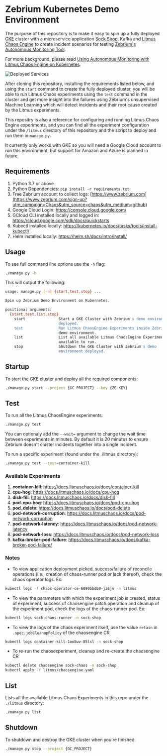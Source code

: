 # Zebrium Kubernetes Demo Environment

The purpose of this repository is to make it easy to spin up a fully deployed [GKE](https://cloud.google.com/kubernetes-engine/) cluster with a microservice application 
[Sock Shop](https://github.com/microservices-demo/microservices-demo), Kafka and 
[Litmus Chaos Engine](https://litmuschaos.io/) to create incident scenarios for testing [Zebrium's](https://www.zebrium?utm_campaign=Sign-up&utm_source=github) 
[Autonomous Monitoring Tool](https://www.zebrium.com/blog/the-future-of-monitoring-is-autonomous?utm_campaign=Sign-up&utm_source=github).

For more background, please read [Using Autonomous Monitoring with Litmus Chaos Engine on Kubernetes](https://www.zebrium.com/blog/using-autonomous-monitoring-with-litmus-chaos-engine-on-kubernetes?utm_campaign=Chaos&utm_source=chaos&utm_medium=github).

![Deployed Services](https://www.zebrium.com/hs-fs/hubfs/Zebrium%20and%20Litmus%20Chaos%20Engine%20components.png?width=1461&name=Zebrium%20and%20Litmus%20Chaos%20Engine%20components.png)

After cloning this repository, installing the requirements listed below, and using the `start` command to create the fully deployed cluster, you will be able to run Litmus Chaos experiments using the 
`test` command in the cluster and get more insight into the failures using Zebrium's unsupervised Machine Learning which will detect incidents 
and their root cause created by the Litmus experiments.

This repositry is also a reference for configuring and running Litmus Chaos Engine experiments, and you can find all the experiment configuration
under the `/litmus` directory of this repository and the script to deploy and run them in `manage.py`.

It currently only works with GKE so you will need a Google Cloud account to run this environment, but support for Amazon and Azure is planned in future.

## Requirements

1. Python 3.7 or above
1. Python Dependencies: `pip install -r requirements.txt`
1. Free Zebrium account to collect logs: [https://www.zebrium.com](https://www.zebrium.com/sign-up?utm_campaign=Chaos&utm_source=chaos&utm_medium=github)
1. Google Cloud Login: https://console.cloud.google.com/
1. GCloud CLI installed locally and logged in: https://cloud.google.com/sdk/docs/quickstarts
1. Kubectl installed locally: https://kubernetes.io/docs/tasks/tools/install-kubectl/
1. Helm installed locally: https://helm.sh/docs/intro/install/

## Usage

To see full command line options use the `-h` flag:

```bash
./manage.py -h
```

This will output the following:

```bash
usage: manage.py [-h] {start,test,stop} ...

Spin up Zebrium Demo Environment on Kubernetes.

positional arguments:
  {start,test,list,stop}
    start               Start a GKE Cluster with Zebrium's demo environment
                        deployed.
    test                Run Litmus ChaosEngine Experiments inside Zebrium's
                        demo environment.
    list                List all available Litmus ChaosEngine Experiments
                        available to run.
    stop                Shutdown the GKE Cluster with Zebrium's demo
                        environment deployed.
```

## Startup

To start the GKE cluster and deploy all the required components:

```bash
./manage.py start --project {GC_PROJECT} --key {ZE_KEY}
```

## Test

To run all the Litmus ChaosEngine experiments:

```bash
./manage.py test
```
You can optionaly add the `--wait=` argument to change the wait time between experiments in minutes. By default
it is 20 minutes to ensure Zebrium doesn't cluster incidents together into a single incident.

To run a specific experiment (found under the ./litmus directory):

```bash
./manage.py test --test=container-kill
```

### Available Experiments

1. **container-kill**: https://docs.litmuschaos.io/docs/container-kill
1. **cpu-hog**: https://docs.litmuschaos.io/docs/cpu-hog
1. **disk-fill**: https://docs.litmuschaos.io/docs/disk-fill
1. **pod-cpu-hog**: https://docs.litmuschaos.io/docs/pod-cpu-hog
1. **pod_delete**: https://docs.litmuschaos.io/docs/pod-delete
1. **pod-network-corruption**: https://docs.litmuschaos.io/docs/pod-network-corruption
1. **pod-network-latency**: https://docs.litmuschaos.io/docs/pod-network-latency
1. **pod-network-loss**: https://docs.litmuschaos.io/docs/pod-network-loss
1. **kafka-broker-pod-failure**: https://docs.litmuschaos.io/docs/kafka-broker-pod-failure/

### Notes

- To view application deployment picked, success/failure of reconcile operations (i.e., creation of chaos-runner pod or lack thereof), check
the chaos operator logs. Ex:

```bash
kubectl logs -f chaos-operator-ce-6899bbdb9-jz6jv -n litmus  
```

- To view the parameters with which the experiment job is created, status of experiment, success of chaosengine patch operation and cleanup of 
the experiment pod, check the logs of the chaos-runner pod. Ex:

```bash
kubectl logs sock-chaos-runner -n sock-shop
```

- To view the logs of the chaos experiment itself, use the value `retain` in `.spec.jobCleanupPolicy` of the chaosengine CR

```bash
kubectl logs container-kill-1oo8wv-85lsl -n sock-shop
```

- To re-run the chaosexperiment, cleanup and re-create the chaosengine CR

```bash
kubectl delete chaosengine sock-chaos -n sock-shop
kubectl apply -f litmus/chaosengine.yaml 
```

## List

Lists all the available Litmus Chaos Experiments in this repo under the `./litmus` directory:

```bash
./manage.py list
```

## Shutdown

To shutdown and destroy the GKE cluster when you're finished:

```bash
./manage.py stop --project {GC_PROJECT}
```
